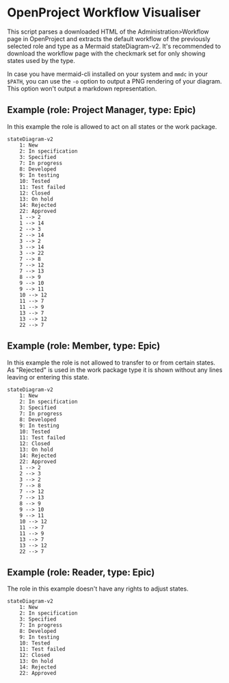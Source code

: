 # OpenProject Workflow Visualiser
This script parses a downloaded HTML of the Administration>Workflow page in OpenProject and extracts the default workflow of the previously selected role and type as a Mermaid stateDiagram-v2. It's recommended to download the workflow page with the checkmark set for only showing states used by the type. 

In case you have mermaid-cli installed on your system and `mmdc` in your `$PATH`, you can use the `-o` option to output a PNG rendering of your diagram. This option won't output a markdown representation.

## Example (role: Project Manager, type: Epic)
In this example the role is allowed to act on all states or the work package.

```mermaid
stateDiagram-v2
    1: New
    2: In specification
    3: Specified
    7: In progress
    8: Developed
    9: In testing
    10: Tested
    11: Test failed
    12: Closed
    13: On hold
    14: Rejected
    22: Approved
    1 --> 2
    1 --> 14
    2 --> 3
    2 --> 14
    3 --> 2
    3 --> 14
    3 --> 22
    7 --> 8
    7 --> 12
    7 --> 13
    8 --> 9
    9 --> 10
    9 --> 11
    10 --> 12
    11 --> 7
    11 --> 9
    13 --> 7
    13 --> 12
    22 --> 7
```

## Example (role: Member, type: Epic)
In this example the role is not allowed to transfer to or from certain states. As "Rejected" is used in the work package type it is shown without any lines leaving or entering this state.

```mermaid
stateDiagram-v2
    1: New
    2: In specification
    3: Specified
    7: In progress
    8: Developed
    9: In testing
    10: Tested
    11: Test failed
    12: Closed
    13: On hold
    14: Rejected
    22: Approved
    1 --> 2
    2 --> 3
    3 --> 2
    7 --> 8
    7 --> 12
    7 --> 13
    8 --> 9
    9 --> 10
    9 --> 11
    10 --> 12
    11 --> 7
    11 --> 9
    13 --> 7
    13 --> 12
    22 --> 7
```

## Example (role: Reader, type: Epic)
The role in this example doesn't have any rights to adjust states.

```mermaid
stateDiagram-v2
    1: New
    2: In specification
    3: Specified
    7: In progress
    8: Developed
    9: In testing
    10: Tested
    11: Test failed
    12: Closed
    13: On hold
    14: Rejected
    22: Approved
```
